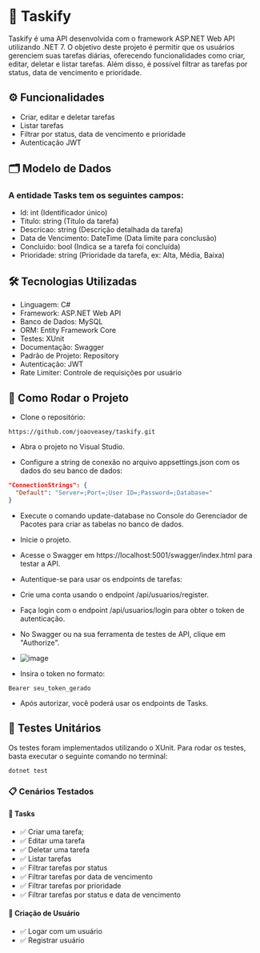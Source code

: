 # 📝 Taskify
Taskify é uma API desenvolvida com o framework ASP.NET Web API utilizando .NET 7. O objetivo deste projeto é permitir que os usuários gerenciem suas tarefas diárias, oferecendo funcionalidades como criar, editar, deletar e listar tarefas. Além disso, é possível filtrar as tarefas por status, data de vencimento e prioridade.

## ⚙️ Funcionalidades
- Criar, editar e deletar tarefas
- Listar tarefas
- Filtrar por status, data de vencimento e prioridade
- Autenticação JWT

## 🗂️ Modelo de Dados
### A entidade Tasks tem os seguintes campos:

- Id: int (Identificador único)
- Titulo: string (Título da tarefa)
- Descricao: string (Descrição detalhada da tarefa)
- Data de Vencimento: DateTime (Data limite para conclusão)
- Concluido: bool (Indica se a tarefa foi concluída)
- Prioridade: string (Prioridade da tarefa, ex: Alta, Média, Baixa)
  
## 🛠️ Tecnologias Utilizadas
- Linguagem: C#
- Framework: ASP.NET Web API
- Banco de Dados: MySQL
- ORM: Entity Framework Core
- Testes: XUnit
- Documentação: Swagger
- Padrão de Projeto: Repository
- Autenticação: JWT
- Rate Limiter: Controle de requisições por usuário
  
## 🚀 Como Rodar o Projeto
- Clone o repositório:
```` git
https://github.com/joaoveasey/taskify.git
````

- Abra o projeto no Visual Studio.
  
- Configure a string de conexão no arquivo appsettings.json com os dados do seu banco de dados:
````json
"ConnectionStrings": {
  "Default": "Server=;Port=;User ID=;Password=;Database="
}
````

- Execute o comando update-database no Console do Gerenciador de Pacotes para criar as tabelas no banco de dados.
- Inicie o projeto.
- Acesse o Swagger em https://localhost:5001/swagger/index.html para testar a API.
- Autentique-se para usar os endpoints de tarefas:
- Crie uma conta usando o endpoint /api/usuarios/register.
- Faça login com o endpoint /api/usuarios/login para obter o token de autenticação.
- No Swagger ou na sua ferramenta de testes de API, clique em "Authorize".
- ![image](https://github.com/user-attachments/assets/105e6b59-b67d-4788-ab01-693a630365ba)

- Insira o token no formato:
````
Bearer seu_token_gerado
````
- Após autorizar, você poderá usar os endpoints de Tasks.

## 🧪 Testes Unitários
Os testes foram implementados utilizando o XUnit. Para rodar os testes, basta executar o seguinte comando no terminal:
````bash
dotnet test
````

### 📋 Cenários Testados
#### 🔖 Tasks
- ✅ Criar uma tarefa;
- ✅ Editar uma tarefa
- ✅ Deletar uma tarefa
- ✅ Listar tarefas
- ✅ Filtrar tarefas por status
- ✅ Filtrar tarefas por data de vencimento
- ✅ Filtrar tarefas por prioridade
- ✅ Filtrar tarefas por status e data de vencimento
#### 👤 Criação de Usuário
- ✅ Logar com um usuário
- ✅ Registrar usuário
